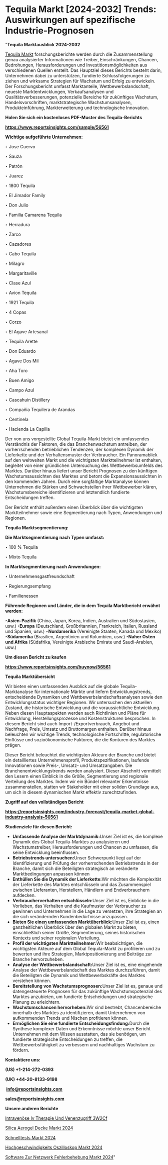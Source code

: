 # Tequila Markt [2024-2032] Trends: Auswirkungen auf spezifische Industrie-Prognosen

"<strong><b>Tequila Marktausblick 2024-2032</b></strong>

<a href=https://www.reportsinsights.com/sample/56561>Tequila Markt</a> forschungsberichte werden durch die Zusammenstellung genau analysierter Informationen wie Treiber, Einschränkungen, Chancen, Bedrohungen, Herausforderungen und Investitionsmöglichkeiten aus verschiedenen Quellen erstellt. Das Hauptziel dieses Berichts besteht darin, Unternehmen dabei zu unterstützen, fundierte Schlussfolgerungen zu ziehen und wirksame Strategien für Wachstum und Erfolg zu entwickeln. Der Forschungsbericht umfasst Marktanteile, Wettbewerbslandschaft, neueste Marktentwicklungen, Verkaufsanalysen und Qualitätsverbesserungen, potenzielle Bereiche für zukünftiges Wachstum, Handelsvorschriften, marktstrategische Wachstumsanalysen, Produkteinführung, Markterweiterung und technologische Innovation.

<strong><b>Holen Sie sich ein kostenloses PDF-Muster des Tequila-Berichts</b></strong>

<a href=https://www.reportsinsights.com/sample/56561><strong><u>https://www.reportsinsights.com/sample/56561</u></strong></a>

<strong>Wichtige aufgeführte Unternehmen:</strong>

‣ Jose Cuervo

‣ Sauza

‣ Patrón

‣ Juarez

‣ 1800 Tequila

‣ El Jimador Family

‣ Don Julio

‣ Familia Camarena Tequila

‣ Herradura

‣ Zarco

‣ Cazadores

‣ Cabo Tequila

‣ Milagro

‣ Margaritaville

‣ Clase Azul

‣ Avion Tequila

‣ 1921 Tequila

‣ 4 Copas

‣ Corzo

‣ El Agave Artesanal

‣ Tequila Arette

‣ Don Eduardo

‣ Agave Dos Mil

‣ Aha Toro

‣ Buen Amigo

‣ Campo Azul

‣ Cascahuin Distillery

‣ Compañia Tequilera de Arandas

‣ Centinela

‣ Hacienda La Capilla

Der von uns vorgestellte Global Tequila-Markt bietet ein umfassendes Verständnis der Faktoren, die das Branchenwachstum antreiben, der vorherrschenden betrieblichen Tendenzen, der komplexen Dynamik der Lieferkette und der Verhaltensmuster der Verbraucher. Ein Panoramablick auf den weltweiten Markt und die wichtigsten Marktteilnehmer ist enthalten, begleitet von einer gründlichen Untersuchung des Wettbewerbsumfelds des Marktes. Darüber hinaus liefert unser Bericht Prognosen zu den künftigen Wachstumsaussichten des Marktes und betont die Expansionsaussichten in den kommenden Jahren. Durch eine sorgfältige Marktanalyse können Unternehmen die Stärken und Schwachstellen ihrer Wettbewerber klären, Wachstumsbereiche identifizieren und letztendlich fundierte Entscheidungen treffen.

Der Bericht enthält außerdem einen Überblick über die wichtigsten Marktteilnehmer sowie eine Segmentierung nach Typen, Anwendungen und Regionen.

<strong>Tequila Marktsegmentierung:</strong>

<strong>Die Marktsegmentierung nach Typen umfasst:</strong>

‣ 100 % Tequila

‣ Mixto Tequila

<strong>In Marktsegmentierung nach Anwendungen:</strong>

‣ Unternehmensgastfreundschaft

‣ Regierungsempfang

‣ Familienessen

<strong><b>Führende Regionen und Länder, die in dem Tequila Marktbericht erwähnt werden:</b></strong>

<strong><b>‣Asien-Pazifik</b></strong> (China, Japan, Korea, Indien, Australien und Südostasien, usw.)
<strong><b>‣Europa</b></strong> (Deutschland, Großbritannien, Frankreich, Italien, Russland und Spanien, usw.)
‣<strong><b>Nordamerika</b></strong> (Vereinigte Staaten, Kanada und Mexiko)
<strong><b>‣Südamerika</b></strong> (Brasilien, Argentinien und Kolumbien, usw.)
<strong><b>‣Naher Osten und Afrika</b></strong> (Südafrika, Vereinigte Arabische Emirate und Saudi-Arabien, usw.)

<strong>Um diesen Bericht zu kaufen</strong>

<a href=https://www.reportsinsights.com/buynow/56561><strong><u>https://www.reportsinsights.com/buynow/56561</u></strong></a>

<strong>Tequila Marktübersicht</strong>

Wir bieten einen umfassenden Ausblick auf die globale Tequila-Marktanalyse für internationale Märkte und liefern Entwicklungstrends, entscheidende Dynamiken und Wettbewerbslandschaftsanalysen sowie den Entwicklungsstatus wichtiger Regionen. Wir untersuchen den aktuellen Zustand, die historische Entwicklung und die voraussichtliche Entwicklung. Neben diesen Hauptaspekten werden auch Richtlinien und Pläne für Entwicklung, Herstellungsprozesse und Kostenstrukturen besprochen. In diesem Bericht sind auch Import-/Exportverbrauch, Angebot und Nachfrage, Preis, Umsatz und Bruttomargen enthalten. Darüber hinaus beleuchten wir wichtige Trends, technologische Fortschritte, regulatorische Einflüsse und sozioökonomische Faktoren, die die Konturen des Marktes prägen.

Dieser Bericht beleuchtet die wichtigsten Akteure der Branche und bietet ein detailliertes Unternehmensprofil, Produktspezifikationen, laufende Innovationen sowie Preis-, Umsatz- und Umsatzangaben. Die Branchenentwicklungstrends werden analysiert. Dieser Abschnitt vermittelt den Lesern einen Einblick in die Größe, Segmentierung und regionale Verteilung des Marktes. Indem wir ein Bündel relevanter Erkenntnisse zusammenstellen, statten wir Stakeholder mit einer soliden Grundlage aus, um sich in diesem dynamischen Markt effektiv zurechtzufinden.

<strong>Zugriff auf den vollständigen Bericht</strong>

<a href=https://reportsinsights.com/industry-forecast/tequila-market-global-industry-analysis-56561><strong>https://reportsinsights.com/industry-forecast/tequila-market-global-industry-analysis-56561</strong></a>

<strong>Studienziele für diesen Bericht:</strong>
<ul>
  <li><strong>Umfassende Analyse der Marktdynamik:</strong>Unser Ziel ist es, die komplexe Dynamik des Global Tequila-Marktes zu analysieren und Wachstumstreiber, Herausforderungen und Chancen zu umfassen, die seine Entwicklung beeinflussen.</li>
  <li><strong>Betriebstrends untersuchen:</strong>Unser Schwerpunkt liegt auf der Identifizierung und Prüfung der vorherrschenden Betriebstrends in der Branche, damit sich die Beteiligten strategisch an veränderte Marktbedingungen anpassen können</li>
  <li><strong>Enthüllen Sie die Dynamik der Lieferkette:</strong>Wir möchten die Komplexität der Lieferkette des Marktes entschlüsseln und das Zusammenspiel zwischen Lieferanten, Herstellern, Händlern und Endverbrauchern aufdecken.</li>
  <li><strong>Verbraucherverhalten entschlüsseln:</strong>Unser Ziel ist es, Einblicke in die Vorlieben, das Verhalten und die Kaufmuster der Verbraucher zu gewinnen und Unternehmen in die Lage zu versetzen, ihre Strategien an die sich verändernden Kundenbedürfnisse anzupassen.</li>
  <li><strong>Bieten Sie einen umfassenden Marktüberblick:</strong>Unser Ziel ist es, einen ganzheitlichen Überblick über den globalen Markt zu bieten, einschließlich seiner Größe, Segmentierung, seines historischen Kontexts und seiner regionalen Verteilung.</li>
  <li><strong>Profil der wichtigsten Marktteilnehmer:</strong>Wir beabsichtigen, die wichtigsten Akteure auf dem Global Tequila-Markt zu profilieren und zu bewerten und ihre Strategien, Marktpositionierung und Beiträge zur Branche hervorzuheben.</li>
  <li><strong>Analyse der Wettbewerbslandschaft:</strong>Unser Ziel ist es, eine eingehende Analyse der Wettbewerbslandschaft des Marktes durchzuführen, damit die Beteiligten die Dynamik und Wettbewerbskräfte des Marktes verstehen können.</li>
  <li><strong>Bereitstellung von Wachstumsprognosen:</strong>Unser Ziel ist es, genaue und datengesteuerte Prognosen für das zukünftige Wachstumspotenzial des Marktes anzubieten, um fundierte Entscheidungen und strategische Planung zu erleichtern.</li>
  <li><strong>Wachstumschancen hervorheben:</strong>Wir sind bestrebt, Chancenbereiche innerhalb des Marktes zu identifizieren, damit Unternehmen von aufkommenden Trends und Nischen profitieren können.</li>
  <li><strong>Ermöglichen Sie eine fundierte Entscheidungsfindung:</strong>Durch die Synthese komplexer Daten und Erkenntnisse möchte unser Bericht Unternehmen mit dem Wissen ausstatten, das sie benötigen, um fundierte strategische Entscheidungen zu treffen, die Wettbewerbsfähigkeit zu verbessern und nachhaltiges Wachstum zu fördern<strong>.</strong></li>
</ul>
<strong>Kontaktiere uns:</strong>

<strong>(US) +1-214-272-0393</strong>

<strong>(UK) +44-20-8133-9198</strong>

<strong> </strong><a href=info@reportsinsights.com><strong><u>info@reportsinsights.com</u></strong></a>

<a href=sales@reportsinsights.com><strong><u>sales@reportsinsights.com</u></strong></a>

<strong>Unsere anderen Berichte</strong>

<a href=https://de.linkedin.com/pulse/intravenöse-iv-therapie-und-venenzugriff-3w2cf/>Intravenöse Iv Therapie Und Venenzugriff 3W2Cf</a>

<a href=https://de.linkedin.com/pulse/silica-aerogel-decke-markt-2024-steigende-trends-v0rjf/>Silica Aerogel Decke Markt 2024</a>

<a href=https://de.linkedin.com/pulse/schnelltests-markt-wird-bis-2032-umfassendes-wachstum-kkesf/>Schnelltests Markt 2024</a>

<a href=https://de.linkedin.com/pulse/hochgeschwindigkeits-oszilloskop-markt-2024-2031-zrq0f/>Hochgeschwindigkeits Oszilloskop Markt 2024</a>

<a href=https://de.linkedin.com/pulse/software-zur-netzwerk-fehlerbehebung-markt-bis-wt49f/>Software Zur Netzwerk Fehlerbehebung Markt 2024</a>"
